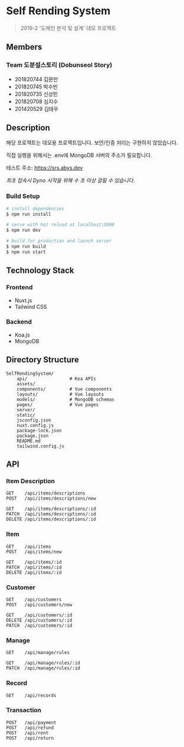 # Self Rending System

> 2019-2 \'도메인 분석 및 설계\' 데모 프로젝트

## Members

### Team 도분설스토리 (Dobunseol Story)

* 201820744 김문만
* 201820745 박수빈
* 201820735 신상민
* 201820708 심지수
* 201420529 김태우

## Description

해당 프로젝트는 데모용 프로젝트입니다. 보안/인증 처리는 구현하지 않았습니다.

직접 실행을 위해서는 .env에 MongoDB 서버의 주소가 필요합니다.

테스트 주소: https://srs.abys.dev

*최초 접속시 Dyno 시작을 위해 수 초 이상 걸릴 수 있습니다.*

### Build Setup

``` bash
# install dependencies
$ npm run install

# serve with hot reload at localhost:3000
$ npm run dev

# build for production and launch server
$ npm run build
$ npm run start
```

## Technology Stack

### Frontend

* Nuxt.js
* Tailwind CSS

### Backend

* Koa.js
* MongoDB

## Directory Structure

```
SelfRendingSystem/
	api/                # Koa APIs
	assets/
	components/         # Vue components
	layouts/            # Vue layouts
	models/             # MongoDB schemas
	pages/              # Vue pages
	server/
	static/
	jsconfig.json
	nuxt.config.js
	package-lock.json
	package.json
	README.md
	tailwind.config.js
```

## API

### Item Description

```text
GET    /api/items/descriptions
POST   /api/items/descriptions/new

GET    /api/items/descriptions/:id
PATCH  /api/items/descriptions/:id
DELETE /api/items/descriptions/:id
```

### Item

```text
GET    /api/items
POST   /api/items/new

GET    /api/items/:id
PATCH  /api/items/:id
DELETE /api/items/:id
```

### Customer

```text
GET    /api/customers
POST   /api/customers/new

GET    /api/customers/:id
DELETE /api/customers/:id
PATCH  /api/customers/:id
```

### Manage

```text
GET    /api/manage/rules

GET    /api/manage/rules/:id
PATCH  /api/manage/rules/:id
```

### Record

```text
GET    /api/records
```

### Transaction

```text
POST   /api/payment
POST   /api/refund
POST   /api/rent
POST   /api/return
```
